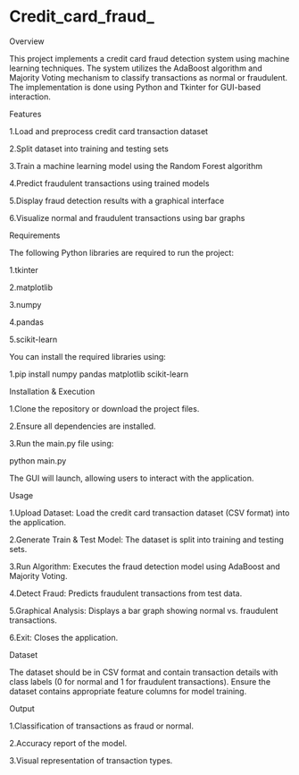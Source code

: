 # Credit_card_fraud_
Overview

This project implements a credit card fraud detection system using machine learning techniques. The system utilizes the AdaBoost algorithm and Majority Voting mechanism to classify transactions as normal or fraudulent. The implementation is done using Python and Tkinter for GUI-based interaction.

Features

1.Load and preprocess credit card transaction dataset

2.Split dataset into training and testing sets

3.Train a machine learning model using the Random Forest algorithm

4.Predict fraudulent transactions using trained models

5.Display fraud detection results with a graphical interface

6.Visualize normal and fraudulent transactions using bar graphs

Requirements

The following Python libraries are required to run the project:

1.tkinter

2.matplotlib

3.numpy

4.pandas

5.scikit-learn

You can install the required libraries using:

1.pip install numpy pandas matplotlib scikit-learn

Installation & Execution

1.Clone the repository or download the project files.

2.Ensure all dependencies are installed.

3.Run the main.py file using:

python main.py

The GUI will launch, allowing users to interact with the application.

Usage

1.Upload Dataset: Load the credit card transaction dataset (CSV format) into the application.

2.Generate Train & Test Model: The dataset is split into training and testing sets.

3.Run Algorithm: Executes the fraud detection model using AdaBoost and Majority Voting.

4.Detect Fraud: Predicts fraudulent transactions from test data.

5.Graphical Analysis: Displays a bar graph showing normal vs. fraudulent transactions.

6.Exit: Closes the application.

Dataset

The dataset should be in CSV format and contain transaction details with class labels (0 for normal and 1 for fraudulent transactions). Ensure the dataset contains appropriate feature columns for model training.

Output

1.Classification of transactions as fraud or normal.

2.Accuracy report of the model.

3.Visual representation of transaction types.
